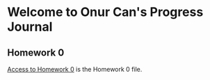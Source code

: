 #   Welcome to Onur Can's Progress Journal

## Homework 0

[Access to Homework 0](files/HW-0.html) is the Homework 0 file.


